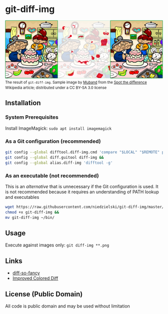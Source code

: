 # git-diff-img

![Example difference after replacing the left hand side with the right](doc/spot-the-diff-montage.png)
<small>The result of `git-diff-img`. Sample image by
[Muband](https://ja.wikipedia.org/wiki/%E5%88%A9%E7%94%A8%E8%80%85:Muband) from
the [Spot the difference](https://en.wikipedia.org/wiki/Spot_the_difference)
Wikipedia article; distributed under a CC BY-SA 3.0 license</small>

## Installation

### System Prerequisites
Install ImageMagick: `sudo apt install imagemagick`

### As a Git configuration (**recommended**)
```bash
git config --global difftool.diff-img.cmd 'compare "$LOCAL" "$REMOTE" png:- | montage -mode concatenate "$LOCAL" png:- "$REMOTE" png:- | display -title "$BASE: Local | Diff | Remote" png:-' &&
git config --global diff.guitool diff-img &&
git config --global alias.diff-img 'difftool -g'
```

### As an executable (**not** recommended)
This is an *alternative* that is unnecessary if the Git configuration is used.
It is not recommended because it requires an understanding of PATH lookup and
executables

```bash
wget https://raw.githubusercontent.com/niedzielski/git-diff-img/master/git-diff-img &&
chmod +x git-diff-img &&
mv git-diff-img ~/bin/
```

## Usage
Execute against images only: `git diff-img **.png`

## Links

- [diff-so-fancy](https://github.com/so-fancy/diff-so-fancy)
- [Improved Colored Diff](https://github.com/jeffkaufman/icdiff)

## License (Public Domain)
All code is public domain and may be used without limitation